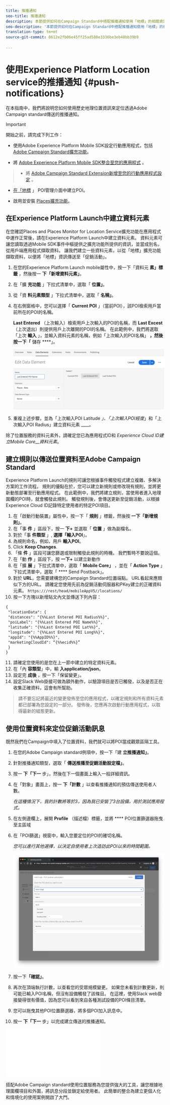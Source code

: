 ```yaml
---
title: 推播通知
seo-title: 推播通知
description: 本節提供如何在Campaign Standard中搭配推播通知使用「地標」的相關資訊。
seo-description: '本節提供如何在Campaign Standard中搭配推播通知使用「地標」的相關資訊。 '
translation-type: tm+mt
source-git-commit: 0612e2fb06e45ff25ad580e3336be3eb48bb39b9

---
```



# 使用Experience Platform Location service的推播通知 {#push-notifications}

在本指南中，我們將說明您如何使用歷史地理位置資訊來定位透過Adobe Campaign standard傳送的推播通知。

>[!IMPORTANT]
>
>開始之前，請完成下列工作：
>
>* 使用Adobe Experience Platform Mobile SDK設定行動應用程式，包括 [Adobe Campaign Standard擴充功能](https://aep-sdks.gitbook.io/docs/using-mobile-extensions/adobe-campaign-standard)。
   >
   >
* 將 [Adobe Experience Platform Mobile SDK整合至您的應用程式](https://aep-sdks.gitbook.io/docs/getting-started/get-the-sdk) 。
>* 將 [Adobe Campaign Standard Extension新增至您的行動應用程式設定](https://aep-sdks.gitbook.io/docs/using-mobile-extensions/adobe-campaign-standard) 。
   >
   >
* [在「地標](/help/poi-mgmt-ui/create-a-poi-ui.md) 」 POI管理介面中建立POI。
   >
   >
* 啟用並安裝 [Places擴充功能](/help/places-ext-aep-sdks/places-extension/places-extension.md)。



## 在Experience Platform Launch中建立資料元素

在您確認Places and Places Monitor for Location Service擴充功能在應用程式中運作正常後，請在Experience Platform Launch中建立資料元素。 資料元素可讓您讀取透過Mobile SDK事件中樞提供之擴充功能所提供的資訊，並當成別名，從用戶端應用程式擷取資料。 讓我們建立一些資料元素，以從「地標」擴充功能擷取資料，以便將「地標」資訊傳送至「促銷活動」。

1. 在您的Experience Platform Launch mobile屬性中，按一下「資料元 **素」標籤** ，然後按一 **下「新增資料元素」**。
2. 在「擴 **充功能** 」下拉式清單中，選取「 **位置」**。
3. 從「資 **料元素類型** 」下拉式清單中，選取「 **名稱」**。
4. 在右側窗格中，您可以選擇「 **Current POI** 」（當前POI），該POI檢索用戶當前所在的POI的名稱。

   **Last Entered** （上次輸入）檢索用戶上次輸入的POI的名稱，而 **Last Excest** （上次退出）則提供用戶上次離開的POI的名稱。 在此範例中，我們將選取「上次 **輸入** 」，並輸入資料元素的名稱，例如「上次輸入的POI名稱」 **，然後按一下「** 儲存 ****」。

   !["Campaign Standard中的推送訊息"](/help/assets/ACS_Push1.png)


5. 重複上述步驟，並為「上次輸入POI Latitude _」、「上次輸入POI經度_」和「上次輸入POI Radius」建立資料元素 ____。

除了位置服務的資料元素外，請確定您已為應用程式ID和 _Experience Cloud ID建立Mobile Core__資料元素_。

## 建立規則以傳送位置資料至Adobe Campaign Standard

Experience Platform Launch的規則可讓您根據事件觸發程式建立複雜、多解決方案的工作流程。 規則的優點在於，您可以建立新規則或修改現有規則，並將更新動態部署至行動應用程式。 在此範例中，我們將建立規則，當使用者進入地理圍欄的POI時，就會觸發此規則。 觸發規則後，會傳送更新至促銷活動，以根據Experience Cloud ID記錄特定使用者的特定POI項目。

1. 在「啟動行動裝置」屬性中，按一下「 **規則** 」標籤，然後按 **一下「新增規則」**。
2. 在「事 **件** 」區段下，按一 **下+** 並選取「 **位置** 」做為副檔名。
3. 對於「事 **件類型** 」, **選擇「輸入POI**」。
4. 為規則命名，例如，用戶 **輸入POI**。
5. Click **Keep Changes**.
6. 「條 **件** 」區段可讓您篩選或限制觸發此規則的時機。  我們暫時不要說這個。
7. 在「動 **作** 」區段下，按 **一下+** 以建立新動作
8. 在「擴 **展** 」下拉式清單中，選取「 **Mobile Core」** ，並在「 **Action Type** 」下拉式清單中，選取「 **** Send Postback」。
9. 對於 **URL**，您需要建構您的Campaign Standard位置端點。  URL看起來應類似下方的URL。 請確定您使用先前為促銷活動伺服器和PKey建立的正確資料元素。 `https:///rest/head/mobileAppV5//locations/`
10. 按一下方塊以新增貼文內文並傳送下列內容：

   ```
   {
    "locationData": {
    "distances": "{%%Last Entered POI Radius%%}",
    "poiLabel": "{%%Last Entered POI Name%%}",
    "latitude": "{%%Last Entered POI Lat%%}",
    "longitude": "{%%Last Entered POI Long%%}",
    "appId": "{%%AppID%%}",
    "marketingCloudId": “{%%ecid%%}”
    }
   }
   ```

11. 請確定您使用的是您在上一節中建立的特定資料元素。
12. 在「內 **容類型**」中，輸 **入application/json**。
13. 設定完 **成後** ，按一下「保留變更」。
14. 設定Slack Web掛接可做為額外動作，以驗證項目是否已觸發，以及是否正在收集正確資料，這會有所幫助。


>請不要忘記將最近的變更發佈至您的應用程式，以確定規則和所有資料元素都已部署為您設定的一部分。 發佈後，您應再次啟動行動應用程式，以取得最新的組態更新。

## 使用位置資料來定位促銷活動訊息

既然我們在Campaign中填入了位置資料，我們就可以將POI當成觀眾區隔工具。

1. 在您的Adobe Campaign standard例項中，按一下「建 **立推播通知」**。
2. 針對推播通知類型，選取「 **傳送推播至促銷活動設定檔」**。
3. 按一 **下「下一** 步」，然後在下一個畫面上輸入一般詳細資訊。
4. 在「對象」畫面上，按一 **下「計數** 」以查看推播通知的預估傳送使用者人數。

   *在這種情況下，我的計數將等於3，因為我已安裝了3台設備，用於測試應用程式。*

5. 在左側邊欄上，展開 **Profile** （描述檔）標籤，並將 **** POI位置篩選器拖曳至主區域
6. 在「POI篩選」視窗中，輸入您要定位的POI的確切名稱。

   *您可以進行其他選擇，以決定自使用者上次造訪此POI以來的時間範圍。*

   !["ACS中的推送消息2"](/help/assets/ACS_push2.png)


7.  按一下&#x200B;**「確認」**。
8. 再次在頂端執行計數，以查看您的受眾規模變更。  如果您未看到計數更新，則可能已輸入POI名稱，但沒有設備觸發了該條目。 在這裡，使用Slack web掛接變得很有價值，因為您可以看到來自各種測試設備的POI條目清單。
9. 您可以拖曳其他POI位置篩選器，將多個POI加入訊息中。
10. 按一 **下「下一** 步」以完成建立傳送的推播通知。

   !["ACS中的推送消息3"](/help/assets/ACS_push3.html)

搭配Adobe Campaign standard使用位置服務為您提供強大的工具，讓您根據地理圍欄項目和外圍，將訊息分段並鎖定給使用者。 此簡單的整合為建立更個人化和情境化的使用案例開啟了大門。